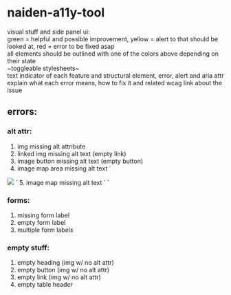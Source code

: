 # naiden-a11y-tool
visual stuff and side panel ui: <br>
green = helpful and possible improvement, yellow = alert to that should be looked at, red = error to be fixed asap <br>
all elements should be outlined with one of the colors above depending on their state <br>
~toggleable stylesheets~ <br>
text indicator of each feature and structural element, error, alert and aria attr <br>
explain what each error means, how to fix it and related wcag link about the issue <br>

## errors:
### alt attr:
1. img missing alt attribute
2. linked img missing alt text (empty link)
3. image button missing alt text (empty button)
4. image map area missing alt text
`
<img src="workplace.jpg" usemap="#workmap">
`
5. image map missing alt text
`
<map name="workmap">
  <area shape="rect" coords="34,44,270,350" href="computer.htm">
  <area shape="rect" coords="290,172,333,250" href="phone.htm">
  <area shape="circle" coords="337,300,44" href="coffee.htm">
</map>
`

### forms:
1. missing form label
2. empty form label
3. multiple form labels

### empty stuff:
1. empty heading (img w/ no alt attr)
2. empty button (img w/ no alt attr)
3. empty link (img w/ no alt attr)
4. empty table header